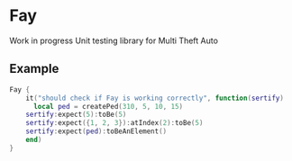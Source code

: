 # Fay
Work in progress Unit testing library for Multi Theft Auto

## Example
```lua
Fay {
	it("should check if Fay is working correctly", function(sertify)
	  local ped = createPed(310, 5, 10, 15)
    sertify:expect(5):toBe(5)
    sertify:expect({1, 2, 3}):atIndex(2):toBe(5)
    sertify:expect(ped):toBeAnElement()
	end)
}
```
